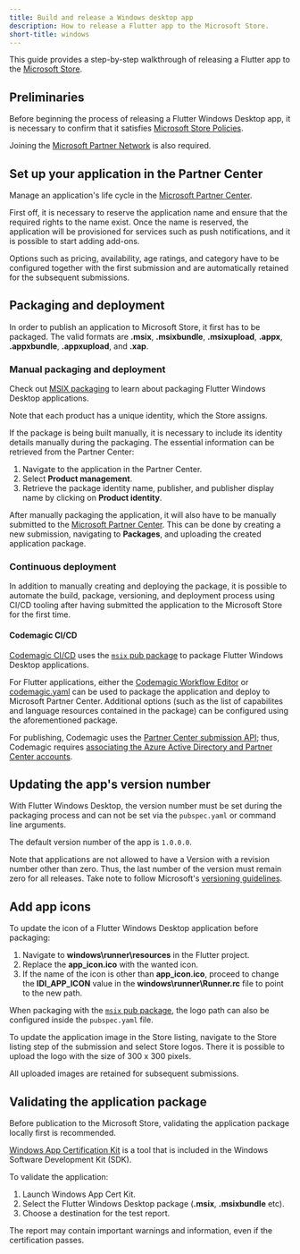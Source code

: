 ```yaml
---
title: Build and release a Windows desktop app
description: How to release a Flutter app to the Microsoft Store.
short-title: windows
---
```


This guide provides a step-by-step walkthrough of releasing a
Flutter app to the [Microsoft Store][microsoftstore].

## Preliminaries

Before beginning the process of releasing 
a Flutter Windows Desktop app, it is necessary
to confirm that it satisfies [Microsoft Store Policies][storepolicies].

Joining the [Microsoft Partner Network][microsoftpartner] is also required.

## Set up your application in the Partner Center

Manage an application's life cycle in the [Microsoft Partner Center][microsoftpartner].

First off, it is necessary to reserve the application name and ensure that the 
required rights to the name exist. Once the name is reserved, the application 
will be provisioned for services such as push notifications, and it is possible
to start adding add-ons.

Options such as pricing, availability, age ratings, and category have to be 
configured together with the first submission and are automatically retained 
for the subsequent submissions.

## Packaging and deployment

In order to publish an application to Microsoft Store,
it first has to be packaged. The valid formats are **.msix**, **.msixbundle**,
**.msixupload**, **.appx**, **.appxbundle**, **.appxupload**, and **.xap**.

### Manual packaging and deployment

Check out [MSIX packaging][msix packaging] to learn about packaging 
Flutter Windows Desktop applications.

Note that each product has a unique identity, which the Store assigns.

If the package is being built manually, it is necessary to include its 
identity details manually during the packaging. The essential information
can be retrieved from the Partner Center:

1. Navigate to the application in the Partner Center.
2. Select **Product management**.
3. Retrieve the package identity name, publisher, 
and publisher display name by clicking on **Product identity**.

After manually packaging the application, it will also have to be 
manually submitted to the [Microsoft Partner Center][microsoftpartner].
This can be done by creating a new submission, navigating to **Packages**, 
and uploading the created application package.

### Continuous deployment

In addition to manually creating and deploying the package, 
it is possible to automate the build, package, versioning, 
and deployment process using CI/CD tooling after having submitted
the application to the Microsoft Store for the first time.

#### Codemagic CI/CD

[Codemagic CI/CD][codemagic] uses the [`msix` pub package][msix package] to package 
Flutter Windows Desktop applications. 

For Flutter applications, either the [Codemagic Workflow Editor][cmworkfloweditor] or [codemagic.yaml][cmyaml] 
can be used to package the application and deploy to Microsoft Partner Center.
Additional options (such as the list of capabilites and language resources 
contained in the package) can be configured using the aforementioned package.

For publishing, Codemagic uses the [Partner Center submission API][partnercenterapi]; thus,
Codemagic requires [associating the Azure Active Directory and Partner Center accounts][azureadassociation].

## Updating the app's version number

With Flutter Windows Desktop, the version number must be set during the 
packaging process and can not be set via the `pubspec.yaml` 
or command line arguments. 

The default version number of the app is `1.0.0.0`.

Note that applications are not allowed to have a Version with a revision number
other than zero. Thus, the last number of the version must remain zero for all
releases. Take note to follow Microsoft's [versioning guidelines][windowspackageversioning].

## Add app icons

To update the icon of a Flutter Windows Desktop application before packaging:

1. Navigate to **windows\runner\resources** in the Flutter project.
2. Replace the **app_icon.ico** with the wanted icon.
3. If the name of the icon is other than **app_icon.ico**, proceed to
change the **IDI_APP_ICON** value in the **windows\runner\Runner.rc** file to
point to the new path.

When packaging with the [`msix` pub package][msix package], the logo path can
also be configured inside the `pubspec.yaml` file.

To update the application image in the Store listing, navigate to 
the Store listing step of the submission and select Store logos. 
There it is possible to upload the logo with the size of 300 x 300 pixels.

All uploaded images are retained for subsequent submissions.

## Validating the application package

Before publication to the Microsoft Store, validating the application
package locally first is recommended. 

[Windows App Certification Kit][windowsappcertification] is a tool that is 
included in the Windows Software Development Kit (SDK).

To validate the application:

1. Launch Windows App Cert Kit.
2. Select the Flutter Windows Desktop package (**.msix**, **.msixbundle** etc).
3. Choose a destination for the test report.

The report may contain important warnings and information, 
even if the certification passes. 

[azureadassociation]: https://docs.microsoft.com/windows/uwp/publish/associate-azure-ad-with-partner-center
[cmworkfloweditor]: https://docs.codemagic.io/flutter-publishing/publishing-to-microsoft-store/
[cmyaml]: https://docs.codemagic.io/yaml-publishing/microsoft-store/
[codemagic]: https://codemagic.io/start/
[microsoftstore]: https://www.microsoft.com/store/apps/windows
[microsoftpartner]: https://partner.microsoft.com/
[msix package]: {{site.pub}}/packages/msix
[msix packaging]: {{site.url}}/desktop#msix-packaging
[partnercenterapi]: https://docs.microsoft.com/azure/marketplace/azure-app-apis
[storepolicies]: https://docs.microsoft.com/windows/uwp/publish/store-policies/
[visualstudiopackaging]: https://docs.microsoft.com/windows/msix/package/packaging-uwp-apps
[visualstudiosubmission]: https://docs.microsoft.com/windows/msix/package/packaging-uwp-apps#automate-store-submissions
[windowspackageversioning]: https://docs.microsoft.com/windows/uwp/publish/package-version-numbering
[windowsappcertification]: https://docs.microsoft.com/windows/uwp/debug-test-perf/windows-app-certification-kit
